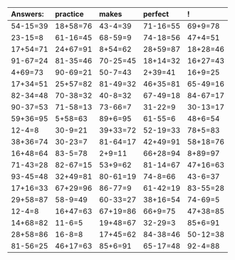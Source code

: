 | Answers: | practice | makes | perfect | ! |
| :--- | :--- | :--- | :--- | :--- |
| 54-15=39 | 18+58=76 | 43-4=39 | 71-16=55 | 69+9=78 | 
| 23-15=8 | 61-16=45 | 68-59=9 | 74-18=56 | 47+4=51 | 
| 17+54=71 | 24+67=91 | 8+54=62 | 28+59=87 | 18+28=46 | 
| 91-67=24 | 81-35=46 | 70-25=45 | 18+14=32 | 16+27=43 | 
| 4+69=73 | 90-69=21 | 50-7=43 | 2+39=41 | 16+9=25 | 
| 17+34=51 | 25+57=82 | 81-49=32 | 46+35=81 | 65-49=16 | 
| 82-34=48 | 70-38=32 | 40-8=32 | 67-49=18 | 84-67=17 | 
| 90-37=53 | 71-58=13 | 73-66=7 | 31-22=9 | 30-13=17 | 
| 59+36=95 | 5+58=63 | 89+6=95 | 61-55=6 | 48+6=54 | 
| 12-4=8 | 30-9=21 | 39+33=72 | 52-19=33 | 78+5=83 | 
| 38+36=74 | 30-23=7 | 81-64=17 | 42+49=91 | 58+18=76 | 
| 16+48=64 | 83-5=78 | 2+9=11 | 66+28=94 | 8+89=97 | 
| 71-43=28 | 82-67=15 | 53+9=62 | 81-14=67 | 47+16=63 | 
| 93-45=48 | 32+49=81 | 80-61=19 | 74-8=66 | 43-6=37 | 
| 17+16=33 | 67+29=96 | 86-77=9 | 61-42=19 | 83-55=28 | 
| 29+58=87 | 58-9=49 | 60-33=27 | 38+16=54 | 74-69=5 | 
| 12-4=8 | 16+47=63 | 67+19=86 | 66+9=75 | 47+38=85 | 
| 14+68=82 | 11-6=5 | 19+48=67 | 32-29=3 | 85+6=91 | 
| 28+58=86 | 16-8=8 | 17+45=62 | 84-38=46 | 50-12=38 | 
| 81-56=25 | 46+17=63 | 85+6=91 | 65-17=48 | 92-4=88 | 
